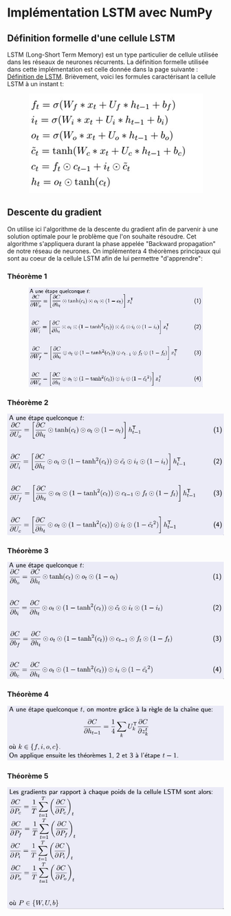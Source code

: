 # Implémentation LSTM avec NumPy

## Définition formelle d'une cellule LSTM

LSTM (Long-Short Term Memory) est un type particulier de cellule utilisée dans les réseaux de neurones récurrents. La définition formelle utilisée dans cette implémentation est celle donnée dans la page suivante : <a href="https://en.wikipedia.org/wiki/Long_short-term_memory">Définition de LSTM</a>. Brièvement, voici les formules caractérisant la cellule LSTM à un instant t:

<p align="center">
  <img src="https://github.com/nardi-xhepi/lstm_implementation/blob/main/images/def_lstm.jpg"></img>
</p>


## Descente du gradient
On utilise ici l'algorithme de la descente du gradient afin de parvenir à une solution optimale pour le problème que l'on souhaite résoudre. Cet algorithme s'appliquera durant la phase appelée "Backward propagation" de notre réseau de neurones. On implémentera 4 théorèmes principaux qui sont au coeur de la cellule LSTM afin de lui permettre "d'apprendre":

### Théorème 1
<p align="center">
  <img src="https://github.com/nardi-xhepi/lstm_implementation/blob/main/images/th1.jpg"></img>
</p>

### Théorème 2
<p align="center">
  <img src="https://github.com/nardi-xhepi/lstm_implementation/blob/main/images/th2.jpg"></img>
</p>

### Théorème 3
<p align="center">
  <img src="https://github.com/nardi-xhepi/lstm_implementation/blob/main/images/th3.jpg"></img>
</p>

### Théorème 4
<p align="center">
  <img src="https://github.com/nardi-xhepi/lstm_implementation/blob/main/images/th4.jpg"></img>
</p>

### Théorème 5
<p align="center">
  <img src="https://github.com/nardi-xhepi/lstm_implementation/blob/main/images/th5.jpg"></img>
</p>


